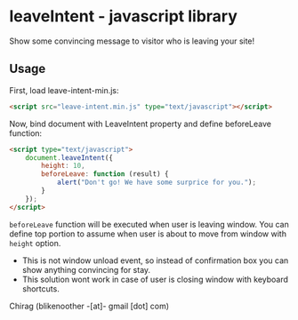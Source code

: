# leaveIntent - javascript library
Show some convincing message to visitor who is leaving your site!

## Usage

First, load leave-intent-min.js:

```html
<script src="leave-intent.min.js" type="text/javascript"></script>
```
Now, bind document with LeaveIntent property and define beforeLeave function:

```html
<script type="text/javascript">
	document.leaveIntent({
	    height: 10,
	    beforeLeave: function (result) {
	        alert("Don't go! We have some surprice for you.");
	    }
	});
</script>
```

 `beforeLeave` function will be executed when user is leaving window. You can define top portion to assume when user is about to move from window with `height` option.

+ This is not window unload event, so instead of confirmation box you can show anything convincing for stay.
+ This solution wont work in case of user is closing window with keyboard shortcuts.

Chirag (blikenoother -[at]- gmail [dot] com)
